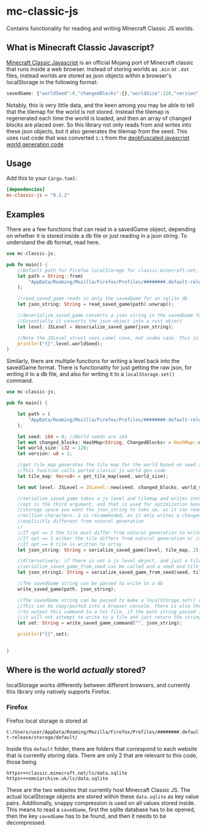 # mc-classic-js
 Contains functionality for reading and writing Minecraft Classic JS worlds. 
 
 
 ## What is Minecraft Classic Javascript?
 [Minecraft Classic Javascript](https://classic.minecraft.net/) is an official Mojang port of Minecraft classic that runs inside a web browser. Instead of storing worlds as `.min` or `.dat` files, instead worlds are stored as json objects within a browser's localStorage in the following format:
 
 ```js
savedGame: {"worldSeed":0,"changedBlocks":{},"worldSize":128,"version":1}
 ```
 
Notably, this is very little data, and the keen among you may be able to tell that the tilemap for the world is not stored. Instead the tilemap is regenerated each time the world is loaded, and then an array of changed blocks are placed over. So this library not only reads from and writes into these json objects, but it also generates the tilemap from the seed. This uses rust code that was converted `1:1` from the [deobfuscated javascript world generation code](https://github.com/TheSunCat/Minecraft-Classic-Reversed)

## Usage
 
Add this to your `Cargo.toml`:

```toml
[dependencies]
mc-classic-js = "0.1.2"
```

## Examples

There are a few functions that can read in a savedGame object, depending on whether it is stored inside a db file or just reading in a json string.
To understand the db format, read here.

```rust
use mc-classic-js;

pub fn main() {
    //Default path for Firefox localStorage for classic.minecraft.net, profile and exact path will vary based on user
    let path = String::from(
        "AppData/Roaming/Mozilla/Firefox/Profiles/########.default-release/storage/default/https+++classic.minecraft.net/ls/data.sqlite"
    );

    //read_saved_game reads in only the savedGame for an sqlite db
    let json_string: String = read_saved_game(path).unwrap();

    //deserialize_saved_game converts a json string in the savedGame form and turns it into a JSLevel struct
    //Essentially it converts the json object into a rust object
    let level: JSLevel = deserialize_saved_game(json_string);

    //Note the JSLevel struct uses camel case, not snake case. This is intentional so the fields match the original json
    println!("{}",level.worldSeed); 
}
```

Similarly, there are multiple functions for writing a level back into the savedGame format. There is functionality for just getting the raw json, for writing it to a db file, and also for writing it to a `localStorage.set()` command.

```rust
use mc-classic-js;

pub fn main() {

    let path = (
        "AppData/Roaming/Mozilla/Firefox/Profiles/########.default-release/storage/default/https+++classic.minecraft.net/ls/data.sqlite"
    );

    let seed: i64 = 0; //World seeds are i64
    let mut changed_blocks: HashMap<String, ChangedBlocks> = HashMap::new();
    let world_size: i32 = 128;
    let version: u8 = 1;

    //get_tile_map generates the tile map for the world based on seed and world size
    //This function calls ported classic js world gen code
    let tile_map: Vec<u8> = get_tile_map(seed, world_size);

    let mut level: JSLevel = JSLevel::new(seed, changed_blocks, world_size, version);

    //serialize_saved_game takes a js level and tilemap and writes into a savedGame json string.
    //opt is the third argument, and that is used for optimization based on how much
    //storage space you want the json_string to take up, as it can reach well over a 
    //million characters. 2 is recommended, as it only writes a changedBlock if it is
    //explicitly different from natural generation
    //
    //If opt == 2 the tile must differ from natural generation to write to array
    //If opt == 1 either the tile differs from natural generation or it is already considered a changed block to write to array
    //If opt == 0 tile is written to array
    let json_string: String = serialize_saved_game(level, tile_map, 2);

    //Alternatively, if there is not a js level object, and just a tilemap and a seed,
    //serialize_saved_game_from_seed can be called and a seed and tile_map can be passed
    let json_string1: String = serialize_saved_game_from_seed(seed, tile_map)

    //The savedGame string can be passed to write to a db
    write_saved_game(path, json_string);

    //The savedGame string can be passed to make a localStorage.set() command
    //This can be copy/pasted into a browser console. There is also the option
    //to output this command to a txt file, if the path string passed is empty,
    //it will not attempt to write to a file and just return the string
    let set: String = write_saved_game_command("", json_string);

    println!("{}",set);

    
}
```

## Where is the world *actually* stored?

localStorage works differently between different browsers, and currently this library only natively supports Firefox. 

### Firefox

Firefox local storage is stored at

`C:/Users/user/AppData/Roaming/Mozilla/Firefox/Profiles/########.default-release/storage/default/`

Inside this `default` folder, there are folders that correspond to each website that is currently storing data. There are only 2 that are relevant to this code, those being 

``https+++classic.minecraft.net/ls/data.sqlite
https+++omniarchive.uk/ls/data.sqlite``

These are the two websites that currently host Minecraft Classic JS. The actual localStorage objects are stored within these `data.sqlite` as key value pairs. Additionally, snappy compression is used on all values stored inside. This means to read a `savedGame`, first the sqlite database has to be opened, then the key `savedGame` has to be found, and then it needs to be decompressed.
